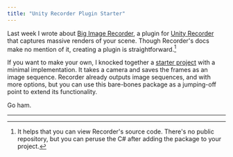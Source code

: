 ```yaml
---
title: "Unity Recorder Plugin Starter"
---
```


Last week I wrote about [Big Image Recorder](/2021/05/24/big-image-recorder-for-unity), a plugin for [Unity Recorder](https://docs.unity3d.com/Packages/com.unity.recorder@latest/index.html) that captures massive renders of your scene. Though Recorder's docs make no mention of it, creating a plugin is straightforward.[^1]

If you want to make your own, I knocked together a [starter project](https://github.com/mminer/recorder-plugin-starter) with a minimal implementation. It takes a camera and saves the frames as an image sequence. Recorder already outputs image sequences, and with more options, but you can use this bare-bones package as a jumping-off point to extend its functionality.

Go ham.

---

[^1]: It helps that you can view Recorder's source code. There's no public repository, but you can peruse the C# after adding the package to your project.
